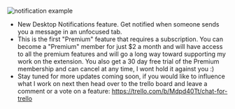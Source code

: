 ﻿![notification example](https://i.imgur.com/F2kKVIQ.png)

-   New Desktop Notifications feature. Get notified when someone sends you a message in an unfocused tab.
-   This is the first "Premium" feature that requires a subscription. You can become a "Premium" member for just $2 a month and will have access to all the premium features and will go a long way toward supporting my work on the extension. You also get a 30 day free trial of the Premium membership and can cancel at any time, I wont hold it against you :)
-   Stay tuned for more updates coming soon, if you would like to influence what I work on next then head over to the trello board and leave a comment or a vote on a feature: https://trello.com/b/Mdpd40Tt/chat-for-trello
